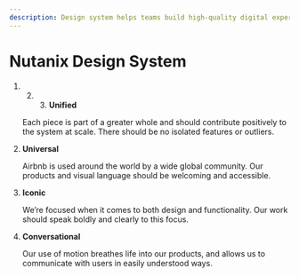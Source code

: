 ```yaml
---
description: Design system helps teams build high-quality digital experiences​
---
```


# Nutanix Design System

1. 2. 3. **Unified**

   Each piece is part of a greater whole and should contribute positively to the system at scale. There should be no isolated features or outliers.

4. **Universal**

   Airbnb is used around the world by a wide global community. Our products and visual language should be welcoming and accessible.

5. **Iconic**

   We’re focused when it comes to both design and functionality. Our work should speak boldly and clearly to this focus.

6. **Conversational**

   Our use of motion breathes life into our products, and allows us to communicate with users in easily understood ways.

